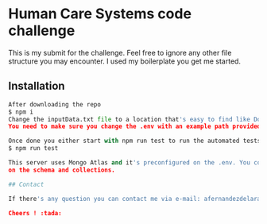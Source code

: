 # Human Care Systems code challenge

This is my submit for the challenge. Feel free to ignore any other file structure you may encounter. I used my boilerplate you get me started.

## Installation

```python
After downloading the repo 
$ npm i
Change the inputData.txt file to a location that's easy to find like Download (where you place it is entirely up to you)
You need to make sure you change the .env with an example path provided on the FILE_LOCATION value

Once done you either start with npm run test to run the automated tests with:
$ npm run test

This server uses Mongo Atlas and it's preconfigured on the .env. You could also use a GUI like compass to follow the changes
on the schema and collections.

## Contact

If there's any question you can contact me via e-mail: afernandezdelara@gmail.com

Cheers ! :tada:

